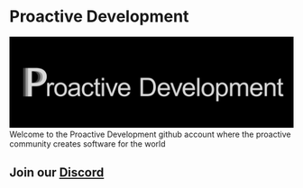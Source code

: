 # Proactive Development
![](https://github.com/Proactive-Development/.github/blob/main/Proactive_banner_dark.png)
Welcome to the Proactive Development github account where the proactive community creates software for the world

## Join our [Discord](https://discord.gg/rBrDnQxBsM)
